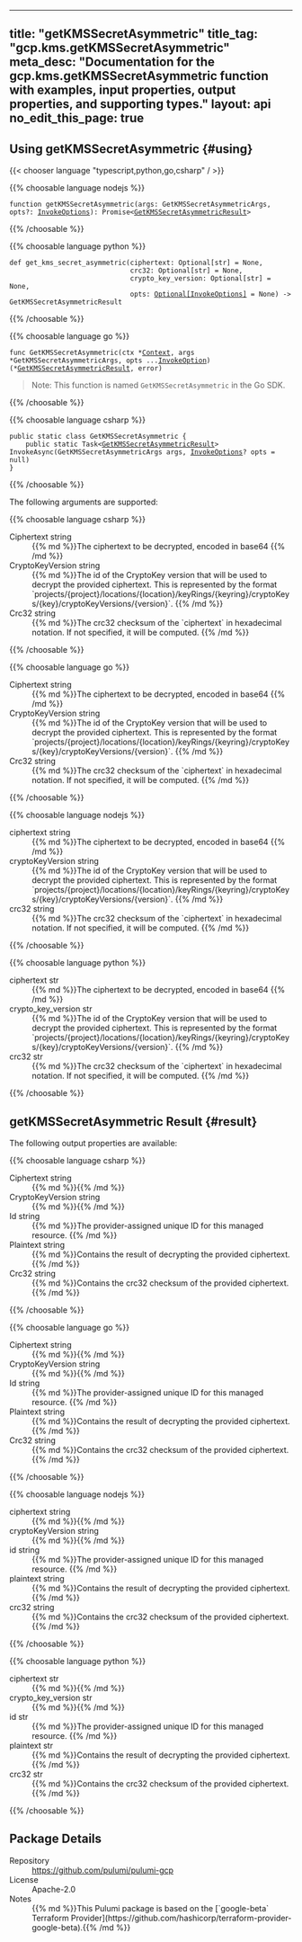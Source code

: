 
---
title: "getKMSSecretAsymmetric"
title_tag: "gcp.kms.getKMSSecretAsymmetric"
meta_desc: "Documentation for the gcp.kms.getKMSSecretAsymmetric function with examples, input properties, output properties, and supporting types."
layout: api
no_edit_this_page: true
---



<!-- WARNING: this file was generated by Pulumi Docs Generator. -->
<!-- Do not edit by hand unless you're certain you know what you are doing! -->




## Using getKMSSecretAsymmetric {#using}

{{< chooser language "typescript,python,go,csharp" / >}}


{{% choosable language nodejs %}}
<div class="highlight"><pre class="chroma"><code class="language-typescript" data-lang="typescript"><span class="k">function </span>getKMSSecretAsymmetric<span class="p">(</span><span class="nx">args</span><span class="p">:</span> <span class="nx">GetKMSSecretAsymmetricArgs</span><span class="p">,</span> <span class="nx">opts</span><span class="p">?:</span> <span class="nx"><a href="/docs/reference/pkg/nodejs/pulumi/pulumi/#InvokeOptions">InvokeOptions</a></span><span class="p">): Promise&lt;<span class="nx"><a href="#result">GetKMSSecretAsymmetricResult</a></span>></span></code></pre></div>
{{% /choosable %}}


{{% choosable language python %}}
<div class="highlight"><pre class="chroma"><code class="language-python" data-lang="python"><span class="k">def </span>get_kms_secret_asymmetric(</span><span class="nx">ciphertext</span><span class="p">:</span> <span class="nx">Optional[str]</span> = None<span class="p">,</span>
                              <span class="nx">crc32</span><span class="p">:</span> <span class="nx">Optional[str]</span> = None<span class="p">,</span>
                              <span class="nx">crypto_key_version</span><span class="p">:</span> <span class="nx">Optional[str]</span> = None<span class="p">,</span>
                              <span class="nx">opts</span><span class="p">:</span> <span class="nx"><a href="/docs/reference/pkg/python/pulumi/#pulumi.InvokeOptions">Optional[InvokeOptions]</a></span> = None<span class="p">) -&gt;</span> GetKMSSecretAsymmetricResult</code></pre></div>
{{% /choosable %}}


{{% choosable language go %}}
<div class="highlight"><pre class="chroma"><code class="language-go" data-lang="go"><span class="k">func </span>GetKMSSecretAsymmetric<span class="p">(</span><span class="nx">ctx</span><span class="p"> *</span><span class="nx"><a href="https://pkg.go.dev/github.com/pulumi/pulumi/sdk/v3/go/pulumi?tab=doc#Context">Context</a></span><span class="p">,</span> <span class="nx">args</span><span class="p"> *</span><span class="nx">GetKMSSecretAsymmetricArgs</span><span class="p">,</span> <span class="nx">opts</span><span class="p"> ...</span><span class="nx"><a href="https://pkg.go.dev/github.com/pulumi/pulumi/sdk/v3/go/pulumi?tab=doc#InvokeOption">InvokeOption</a></span><span class="p">) (*<span class="nx"><a href="#result">GetKMSSecretAsymmetricResult</a></span>, error)</span></code></pre></div>

> Note: This function is named `GetKMSSecretAsymmetric` in the Go SDK.

{{% /choosable %}}


{{% choosable language csharp %}}
<div class="highlight"><pre class="chroma"><code class="language-csharp" data-lang="csharp"><span class="k">public static class </span><span class="nx">GetKMSSecretAsymmetric </span><span class="p">{</span><span class="k">
    public static </span>Task&lt;<span class="nx"><a href="#result">GetKMSSecretAsymmetricResult</a></span>> <span class="p">InvokeAsync(</span><span class="nx">GetKMSSecretAsymmetricArgs</span><span class="p"> </span><span class="nx">args<span class="p">,</span> <span class="nx"><a href="/docs/reference/pkg/dotnet/Pulumi/Pulumi.InvokeOptions.html">InvokeOptions</a></span><span class="p">? </span><span class="nx">opts = null<span class="p">)</span><span class="p">
}</span></code></pre></div>
{{% /choosable %}}



The following arguments are supported:


{{% choosable language csharp %}}
<dl class="resources-properties"><dt class="property-required"
            title="Required">
        <span id="ciphertext_csharp">
<a href="#ciphertext_csharp" style="color: inherit; text-decoration: inherit;">Ciphertext</a>
</span>
        <span class="property-indicator"></span>
        <span class="property-type">string</span>
    </dt>
    <dd>{{% md %}}The ciphertext to be decrypted, encoded in base64
{{% /md %}}</dd><dt class="property-required"
            title="Required">
        <span id="cryptokeyversion_csharp">
<a href="#cryptokeyversion_csharp" style="color: inherit; text-decoration: inherit;">Crypto<wbr>Key<wbr>Version</a>
</span>
        <span class="property-indicator"></span>
        <span class="property-type">string</span>
    </dt>
    <dd>{{% md %}}The id of the CryptoKey version that will be used to
decrypt the provided ciphertext. This is represented by the format
`projects/{project}/locations/{location}/keyRings/{keyring}/cryptoKeys/{key}/cryptoKeyVersions/{version}`.
{{% /md %}}</dd><dt class="property-optional"
            title="Optional">
        <span id="crc32_csharp">
<a href="#crc32_csharp" style="color: inherit; text-decoration: inherit;">Crc32</a>
</span>
        <span class="property-indicator"></span>
        <span class="property-type">string</span>
    </dt>
    <dd>{{% md %}}The crc32 checksum of the `ciphertext` in hexadecimal notation. If not specified, it will be computed.
{{% /md %}}</dd></dl>
{{% /choosable %}}

{{% choosable language go %}}
<dl class="resources-properties"><dt class="property-required"
            title="Required">
        <span id="ciphertext_go">
<a href="#ciphertext_go" style="color: inherit; text-decoration: inherit;">Ciphertext</a>
</span>
        <span class="property-indicator"></span>
        <span class="property-type">string</span>
    </dt>
    <dd>{{% md %}}The ciphertext to be decrypted, encoded in base64
{{% /md %}}</dd><dt class="property-required"
            title="Required">
        <span id="cryptokeyversion_go">
<a href="#cryptokeyversion_go" style="color: inherit; text-decoration: inherit;">Crypto<wbr>Key<wbr>Version</a>
</span>
        <span class="property-indicator"></span>
        <span class="property-type">string</span>
    </dt>
    <dd>{{% md %}}The id of the CryptoKey version that will be used to
decrypt the provided ciphertext. This is represented by the format
`projects/{project}/locations/{location}/keyRings/{keyring}/cryptoKeys/{key}/cryptoKeyVersions/{version}`.
{{% /md %}}</dd><dt class="property-optional"
            title="Optional">
        <span id="crc32_go">
<a href="#crc32_go" style="color: inherit; text-decoration: inherit;">Crc32</a>
</span>
        <span class="property-indicator"></span>
        <span class="property-type">string</span>
    </dt>
    <dd>{{% md %}}The crc32 checksum of the `ciphertext` in hexadecimal notation. If not specified, it will be computed.
{{% /md %}}</dd></dl>
{{% /choosable %}}

{{% choosable language nodejs %}}
<dl class="resources-properties"><dt class="property-required"
            title="Required">
        <span id="ciphertext_nodejs">
<a href="#ciphertext_nodejs" style="color: inherit; text-decoration: inherit;">ciphertext</a>
</span>
        <span class="property-indicator"></span>
        <span class="property-type">string</span>
    </dt>
    <dd>{{% md %}}The ciphertext to be decrypted, encoded in base64
{{% /md %}}</dd><dt class="property-required"
            title="Required">
        <span id="cryptokeyversion_nodejs">
<a href="#cryptokeyversion_nodejs" style="color: inherit; text-decoration: inherit;">crypto<wbr>Key<wbr>Version</a>
</span>
        <span class="property-indicator"></span>
        <span class="property-type">string</span>
    </dt>
    <dd>{{% md %}}The id of the CryptoKey version that will be used to
decrypt the provided ciphertext. This is represented by the format
`projects/{project}/locations/{location}/keyRings/{keyring}/cryptoKeys/{key}/cryptoKeyVersions/{version}`.
{{% /md %}}</dd><dt class="property-optional"
            title="Optional">
        <span id="crc32_nodejs">
<a href="#crc32_nodejs" style="color: inherit; text-decoration: inherit;">crc32</a>
</span>
        <span class="property-indicator"></span>
        <span class="property-type">string</span>
    </dt>
    <dd>{{% md %}}The crc32 checksum of the `ciphertext` in hexadecimal notation. If not specified, it will be computed.
{{% /md %}}</dd></dl>
{{% /choosable %}}

{{% choosable language python %}}
<dl class="resources-properties"><dt class="property-required"
            title="Required">
        <span id="ciphertext_python">
<a href="#ciphertext_python" style="color: inherit; text-decoration: inherit;">ciphertext</a>
</span>
        <span class="property-indicator"></span>
        <span class="property-type">str</span>
    </dt>
    <dd>{{% md %}}The ciphertext to be decrypted, encoded in base64
{{% /md %}}</dd><dt class="property-required"
            title="Required">
        <span id="crypto_key_version_python">
<a href="#crypto_key_version_python" style="color: inherit; text-decoration: inherit;">crypto_<wbr>key_<wbr>version</a>
</span>
        <span class="property-indicator"></span>
        <span class="property-type">str</span>
    </dt>
    <dd>{{% md %}}The id of the CryptoKey version that will be used to
decrypt the provided ciphertext. This is represented by the format
`projects/{project}/locations/{location}/keyRings/{keyring}/cryptoKeys/{key}/cryptoKeyVersions/{version}`.
{{% /md %}}</dd><dt class="property-optional"
            title="Optional">
        <span id="crc32_python">
<a href="#crc32_python" style="color: inherit; text-decoration: inherit;">crc32</a>
</span>
        <span class="property-indicator"></span>
        <span class="property-type">str</span>
    </dt>
    <dd>{{% md %}}The crc32 checksum of the `ciphertext` in hexadecimal notation. If not specified, it will be computed.
{{% /md %}}</dd></dl>
{{% /choosable %}}




## getKMSSecretAsymmetric Result {#result}

The following output properties are available:



{{% choosable language csharp %}}
<dl class="resources-properties"><dt class="property-"
            title="">
        <span id="ciphertext_csharp">
<a href="#ciphertext_csharp" style="color: inherit; text-decoration: inherit;">Ciphertext</a>
</span>
        <span class="property-indicator"></span>
        <span class="property-type">string</span>
    </dt>
    <dd>{{% md %}}{{% /md %}}</dd><dt class="property-"
            title="">
        <span id="cryptokeyversion_csharp">
<a href="#cryptokeyversion_csharp" style="color: inherit; text-decoration: inherit;">Crypto<wbr>Key<wbr>Version</a>
</span>
        <span class="property-indicator"></span>
        <span class="property-type">string</span>
    </dt>
    <dd>{{% md %}}{{% /md %}}</dd><dt class="property-"
            title="">
        <span id="id_csharp">
<a href="#id_csharp" style="color: inherit; text-decoration: inherit;">Id</a>
</span>
        <span class="property-indicator"></span>
        <span class="property-type">string</span>
    </dt>
    <dd>{{% md %}}The provider-assigned unique ID for this managed resource.
{{% /md %}}</dd><dt class="property-"
            title="">
        <span id="plaintext_csharp">
<a href="#plaintext_csharp" style="color: inherit; text-decoration: inherit;">Plaintext</a>
</span>
        <span class="property-indicator"></span>
        <span class="property-type">string</span>
    </dt>
    <dd>{{% md %}}Contains the result of decrypting the provided ciphertext.
{{% /md %}}</dd><dt class="property-"
            title="">
        <span id="crc32_csharp">
<a href="#crc32_csharp" style="color: inherit; text-decoration: inherit;">Crc32</a>
</span>
        <span class="property-indicator"></span>
        <span class="property-type">string</span>
    </dt>
    <dd>{{% md %}}Contains the crc32 checksum of the provided ciphertext.
{{% /md %}}</dd></dl>
{{% /choosable %}}

{{% choosable language go %}}
<dl class="resources-properties"><dt class="property-"
            title="">
        <span id="ciphertext_go">
<a href="#ciphertext_go" style="color: inherit; text-decoration: inherit;">Ciphertext</a>
</span>
        <span class="property-indicator"></span>
        <span class="property-type">string</span>
    </dt>
    <dd>{{% md %}}{{% /md %}}</dd><dt class="property-"
            title="">
        <span id="cryptokeyversion_go">
<a href="#cryptokeyversion_go" style="color: inherit; text-decoration: inherit;">Crypto<wbr>Key<wbr>Version</a>
</span>
        <span class="property-indicator"></span>
        <span class="property-type">string</span>
    </dt>
    <dd>{{% md %}}{{% /md %}}</dd><dt class="property-"
            title="">
        <span id="id_go">
<a href="#id_go" style="color: inherit; text-decoration: inherit;">Id</a>
</span>
        <span class="property-indicator"></span>
        <span class="property-type">string</span>
    </dt>
    <dd>{{% md %}}The provider-assigned unique ID for this managed resource.
{{% /md %}}</dd><dt class="property-"
            title="">
        <span id="plaintext_go">
<a href="#plaintext_go" style="color: inherit; text-decoration: inherit;">Plaintext</a>
</span>
        <span class="property-indicator"></span>
        <span class="property-type">string</span>
    </dt>
    <dd>{{% md %}}Contains the result of decrypting the provided ciphertext.
{{% /md %}}</dd><dt class="property-"
            title="">
        <span id="crc32_go">
<a href="#crc32_go" style="color: inherit; text-decoration: inherit;">Crc32</a>
</span>
        <span class="property-indicator"></span>
        <span class="property-type">string</span>
    </dt>
    <dd>{{% md %}}Contains the crc32 checksum of the provided ciphertext.
{{% /md %}}</dd></dl>
{{% /choosable %}}

{{% choosable language nodejs %}}
<dl class="resources-properties"><dt class="property-"
            title="">
        <span id="ciphertext_nodejs">
<a href="#ciphertext_nodejs" style="color: inherit; text-decoration: inherit;">ciphertext</a>
</span>
        <span class="property-indicator"></span>
        <span class="property-type">string</span>
    </dt>
    <dd>{{% md %}}{{% /md %}}</dd><dt class="property-"
            title="">
        <span id="cryptokeyversion_nodejs">
<a href="#cryptokeyversion_nodejs" style="color: inherit; text-decoration: inherit;">crypto<wbr>Key<wbr>Version</a>
</span>
        <span class="property-indicator"></span>
        <span class="property-type">string</span>
    </dt>
    <dd>{{% md %}}{{% /md %}}</dd><dt class="property-"
            title="">
        <span id="id_nodejs">
<a href="#id_nodejs" style="color: inherit; text-decoration: inherit;">id</a>
</span>
        <span class="property-indicator"></span>
        <span class="property-type">string</span>
    </dt>
    <dd>{{% md %}}The provider-assigned unique ID for this managed resource.
{{% /md %}}</dd><dt class="property-"
            title="">
        <span id="plaintext_nodejs">
<a href="#plaintext_nodejs" style="color: inherit; text-decoration: inherit;">plaintext</a>
</span>
        <span class="property-indicator"></span>
        <span class="property-type">string</span>
    </dt>
    <dd>{{% md %}}Contains the result of decrypting the provided ciphertext.
{{% /md %}}</dd><dt class="property-"
            title="">
        <span id="crc32_nodejs">
<a href="#crc32_nodejs" style="color: inherit; text-decoration: inherit;">crc32</a>
</span>
        <span class="property-indicator"></span>
        <span class="property-type">string</span>
    </dt>
    <dd>{{% md %}}Contains the crc32 checksum of the provided ciphertext.
{{% /md %}}</dd></dl>
{{% /choosable %}}

{{% choosable language python %}}
<dl class="resources-properties"><dt class="property-"
            title="">
        <span id="ciphertext_python">
<a href="#ciphertext_python" style="color: inherit; text-decoration: inherit;">ciphertext</a>
</span>
        <span class="property-indicator"></span>
        <span class="property-type">str</span>
    </dt>
    <dd>{{% md %}}{{% /md %}}</dd><dt class="property-"
            title="">
        <span id="crypto_key_version_python">
<a href="#crypto_key_version_python" style="color: inherit; text-decoration: inherit;">crypto_<wbr>key_<wbr>version</a>
</span>
        <span class="property-indicator"></span>
        <span class="property-type">str</span>
    </dt>
    <dd>{{% md %}}{{% /md %}}</dd><dt class="property-"
            title="">
        <span id="id_python">
<a href="#id_python" style="color: inherit; text-decoration: inherit;">id</a>
</span>
        <span class="property-indicator"></span>
        <span class="property-type">str</span>
    </dt>
    <dd>{{% md %}}The provider-assigned unique ID for this managed resource.
{{% /md %}}</dd><dt class="property-"
            title="">
        <span id="plaintext_python">
<a href="#plaintext_python" style="color: inherit; text-decoration: inherit;">plaintext</a>
</span>
        <span class="property-indicator"></span>
        <span class="property-type">str</span>
    </dt>
    <dd>{{% md %}}Contains the result of decrypting the provided ciphertext.
{{% /md %}}</dd><dt class="property-"
            title="">
        <span id="crc32_python">
<a href="#crc32_python" style="color: inherit; text-decoration: inherit;">crc32</a>
</span>
        <span class="property-indicator"></span>
        <span class="property-type">str</span>
    </dt>
    <dd>{{% md %}}Contains the crc32 checksum of the provided ciphertext.
{{% /md %}}</dd></dl>
{{% /choosable %}}





<h2 id="package-details">Package Details</h2>
<dl class="package-details">
	<dt>Repository</dt>
	<dd><a href="https://github.com/pulumi/pulumi-gcp">https://github.com/pulumi/pulumi-gcp</a></dd>
	<dt>License</dt>
	<dd>Apache-2.0</dd>
	<dt>Notes</dt>
	<dd>{{% md %}}This Pulumi package is based on the [`google-beta` Terraform Provider](https://github.com/hashicorp/terraform-provider-google-beta).{{% /md %}}</dd>
</dl>

